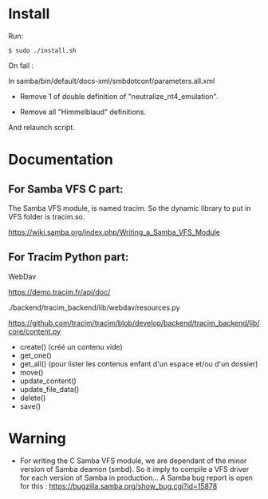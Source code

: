 
# Install

Run:
 
	$ sudo ./install.sh

On fail : 

In samba/bin/default/docs-xml/smbdotconf/parameters.all.xml

- Remove 1 of double definition of "neutralize_nt4_emulation".

- Remove all "Himmelblaud" definitions.

And relaunch script.

# Documentation

## For Samba VFS C part:

The Samba VFS module, is named tracim. So the dynamic library to put in VFS folder is tracim.so.

https://wiki.samba.org/index.php/Writing_a_Samba_VFS_Module

## For Tracim Python part:

WebDav

https://demo.tracim.fr/api/doc/


./backend/tracim_backend/lib/webdav/resources.py

https://github.com/tracim/tracim/blob/develop/backend/tracim_backend/lib/core/content.py
- create() (créé un contenu vide)
- get_one()
- get_all() (pour lister les contenus enfant d'un espace et/ou d'un dossier)
- move()
- update_content()
- update_file_data()
- delete()
- save()

# Warning

* For writing the C Samba VFS module, we are dependant of the minor version of Samba deamon (smbd). So it imply to compile a VFS driver for each version of Samba in production... A Samba bug report is open for this : https://bugzilla.samba.org/show_bug.cgi?id=15878

